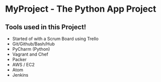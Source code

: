 # MyProject - The Python App Project



## Tools used in this Project!

-  Started of with a Scrum Board using Trello
- Git/Github/Bash/Hub
- PyCharm (Python)
- Vagrant and Chef
- Packer
- AWS / EC2
- Atom
- Jenkins
